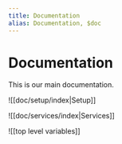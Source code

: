 ```yaml
---
title: Documentation
alias: Documentation, $doc
---
```

# Documentation

This is our main documentation.


![[doc/setup/index|Setup]]

![[doc/services/index|Services]]

![[top level variables]]